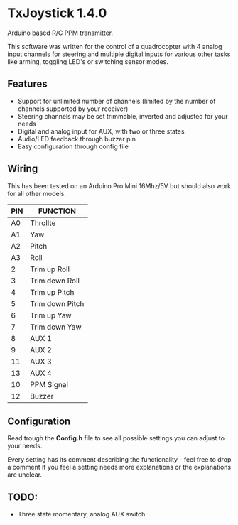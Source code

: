 # TxJoystick 1.4.0
Arduino based R/C PPM transmitter.

This software was written for the control of a quadrocopter with 4 analog input channels for steering and multiple digital inputs for various other tasks like arming, toggling LED's or switching sensor modes.

## Features
* Support for unlimited number of channels (limited by the number of channels supported by your receiver)
* Steering channels may be set trimmable, inverted and adjusted for your needs
* Digital and analog input for AUX, with two or three states
* Audio/LED feedback through buzzer pin
* Easy configuration through config file


## Wiring
This has been tested on an Arduino Pro Mini 16Mhz/5V but should also work for all other models.

<table>
  <thead>
    <tr><th>PIN</th><th>FUNCTION</th></tr>
  </thead>
  <tbody>
    <tr><td>A0</td><td>Throllte
    <tr><td>A1</td><td>Yaw
    <tr><td>A2</td><td>Pitch</td></tr>
    <tr><td>A3</td><td>Roll</td></tr>
    <tr><td>2</td><td>Trim up Roll</td></tr>
    <tr><td>3</td><td>Trim down Roll</td></tr>
    <tr><td>4</td><td>Trim up Pitch</td></tr>
    <tr><td>5</td><td>Trim down Pitch</td></tr>
    <tr><td>6</td><td>Trim up Yaw</td></tr>
    <tr><td>7</td><td>Trim down Yaw</td></tr>
    <tr><td>8</td><td>AUX 1</td></tr>
    <tr><td>9</td><td>AUX 2</td></tr>
    <tr><td>11</td><td>AUX 3</td></tr>
    <tr><td>13</td><td>AUX 4</td></tr>
    <tr><td>10</td><td>PPM Signal</td></tr>
    <tr><td>12</td><td>Buzzer</td></tr>
  </tbody>
</table>

## Configuration
Read trough the **Config.h** file to see all possible settings you can adjust to
your needs.

Every setting has its comment describing the functionality - feel free to drop a comment if you feel a setting needs more explanations or the explanations are unclear.

## TODO:
* Three state momentary, analog AUX switch
